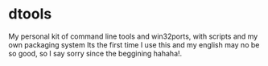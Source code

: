 # dtools
My personal kit of command line tools and win32ports, with scripts and my own packaging system
Its the first time I use this and my english may no be so good, so I say sorry since the beggining hahaha!.
